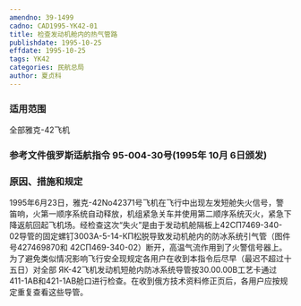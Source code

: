 ```yaml
---
amendno: 39-1499
cadno: CAD1995-YK42-01
title: 检查发动机舱内的热气管路
publishdate: 1995-10-25
effdate: 1995-10-25
tags: YK42
categories: 民航总局
author: 夏贞科
---
```


### 适用范围 
全部雅克-42飞机

### 参考文件俄罗斯适航指令 95-004-30号(1995年 10月 6日颁发) 

### 原因、措施和规定 
1995年6月23日，雅克-42No42371号飞机在飞行中出现左发短舱失火信号，警笛响，火第一顺序系统自动释放，机组紧急关车并使用第二顺序系统灭火，紧急下降返航回起飞机场。经检查这次“失火”是由于发动机舱隔板上42СП7469-340-02导管的固定螺钉3003A-5-14-КП松脱导致发动机舱内的防冰系统引气管（图件号427469870和 42СП469-340-02）断开，高温气流作用到了火警信号器上。 
    为了避免类似情况影响飞行安全现规定各用户在收到本指令后尽早（最迟不超过十五日）对全部 ЯК-42飞机发动机短舱内防冰系统导管按30.00.00B工艺卡通过411-1AB和421-1AB舱口进行检查。在收到俄方技术资料修正页后，各用户应按规定重复查看这些导管。
